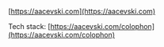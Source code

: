 [https://aacevski.com](https://aacevski.com)

Tech stack: [https://aacevski.com/colophon](https://aacevski.com/colophon)
